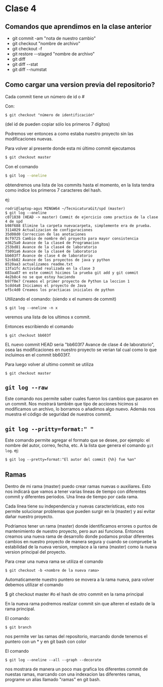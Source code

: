 # Clase 4

## Comandos que aprendimos en la clase anterior
- git commit -am "nota de nuestro cambio"
- git checkout "nombre de archivo"
- git checkout -f
- git restore --staged "nombre de archivo"
- git diff
- git diff --stat
- git diff --numstat

## Como cargar una version previa del repositorio?
Cada commit tiene un número de id o #

Con:

```commandline 
$ git checkout "número de identificación"
```

(del id de pueden copiar sólo los primeros 7 dígitos)

Podremos ver entonces a como estaba nuestro proyecto sin las modificaciones nuevas.

Para volver al presente donde esta mi último commit ejecutamos

```bash
$ git checkout master
```

Con el comando 

```bash
$ git log --oneline
```

obtendremos una lista de los commits hasta el momento, en la lista tendra como indice los 
primeros 7 caracteres del hash. 

ej:

```gitbash
rodri@laptop-agus MINGW64 ~/TecnicaturaGit/spd (master)
$ git log --oneline
c071838 (HEAD -> master) Commit de ejercicio como practica de la clase 4 de spd
b98f688 Elimine la carpeta nuevacarpeta, simplemente era de prueba.
3114029 Actualizacion de configuraciones
35d08d0 Correccion de las anotaciones
8cf9725 Cambio de nombre del proyecto para mayor consistencia
e3625a0 Avance de la clase4 de Programacion
253bd81 Avance de la clase4 de laboratorio
f5091a6 Avance de la clase4 de laboratorio
bb603f7 Avance de clase 4 de laboratorio
52c6b82 Avance de los proyectos de java y python
8520aa3 actualizamos readme.txt
13fa1fc Actividad realizada en la clase 3
683aa87 en este commit hicimos la prueba git add y git commit
4e2b8c4 no se que estoy haciendo
b97f0e7 Creamos el primer proyecto de Python La leccion 1
5cdd4a8 Iniciamos el proyecto de Java
ef5c4d0 Creamos los practiacas iniciales de python
```

Utilizando el comando: (siendo x el numero de commit)

```
$ git log --oneline -n x
```

veremos una lista de los ultimos x commit.


Entonces escribiendo el comando 

```
$ git checkout bb603f
```
EL nuevo commit HEAD seria "bb603f7 Avance de clase 4 de laboratorio",
osea las modificaciones en nuestro proyecto se verian tal cual como lo que 
incluimos en el commit bb603f7.

Para luego volver al ultimo commit se utiliza

```
$ git checkout master
```

## `git log --raw`
Este comando nos permite saber cuales fueron los cambios que pasaron en un 
commit.
Nos mostrará también que tipo de acciones hicimos si modificamos un archivo,
lo borramos o añadimos algo nuevo. Además nos muestra el código de seguridad
de nuestros commit.

## `git log --pritty=format:" "`
Este comando permite agregar el formato que se desee, por ejemplo:
el nombre del autor, correo, fecha, etc. A la lista que genera el comando 
`git log`.
ej:

```
$ git log --pretty=format:"El autor del commit {%h} fue %an"
```

## Ramas
Dentro de mi rama (master) puedo crear ramas nuevas o auxiliares.
Esto nos indicará que vamos a tener varias lineas de tiempo con diferentes 
commit y diferentes periodos. Una linea de tiempo por cada rama.

Cada línea tiene su independencia y nuevas características, esto nos permite 
solucionar problemas que pueden surgir en la (master) y así evitar dañar nuestro
proyecto.

Podriamos tener un rama (master) donde identificamos errores o puntos de 
mantenimiento de nuestro proyecto, pero aun asi funciona. Entonces creamos 
una nueva rama de desarrollo donde podamos probar diferentes cambios en nuestro
proyecto de manera segura y cuando se compruebe la estabilidad de la nueva 
version, remplace a la rama (master) como la nueva version principal del
proyecto.

Para crear una nueva rama se utiliza el comando 

```
$ git checkout -b <nombre de la nueva rama>
```

Automaticamente nuestro puntero se movera a la rama nueva, para volver 
debemos utilizar el comando 

$ git checkout master #o el hash de otro commit en la rama principal 

En la nueva rama podremos realizar commit sin que alteren el estado 
de la rama principal.



El comando:

```
$ git branch
```

nos permite ver las ramas del repositorio, marcando donde tenemos el puntero
con un * y en git bash con color


El comando 

```
$ git log --oneline --all --graph --decorate
```

nos mostrara de manera un poco mas grafica los diferentes commit
de nuestas ramas, marcando con una indexacion las diferentes ramas,
programe un alias llamado "ramas" en git bash.



